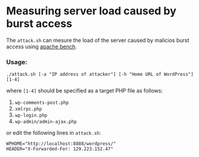 Measuring server load caused by burst access
============================================

The `attack.sh` can mesure the load of the server caused by malicios burst 
access using [apache bench][ApacheBench].

### Usage: ###

    ./attack.sh [-a "IP address of attacker"] [-h "Home URL of WordPress"] [1-4]

where `[1-4]` should be specified as a target PHP file as follows:

1. `wp-comments-post.php`
2. `xmlrpc.php`
3. `wp-login.php`
4. `wp-admin/admin-ajax.php`

or edit the following lines in `attack.sh`:

    WPHOME="http://localhost:8888/wordpress/"
    HEADER="X-Forwarded-For: 129.223.152.47"

[ApacheBench]: http://httpd.apache.org/docs/current/programs/ab.html "ab - Apache HTTP server benchmarking tool"
